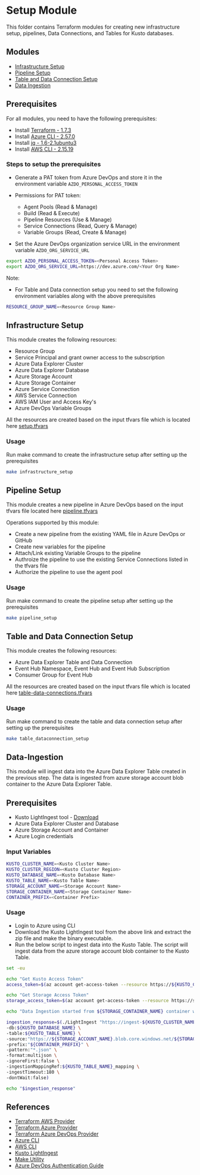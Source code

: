 # Setup Module

This folder contains Terraform modules for creating new infrastructure setup, pipelines, Data Connections, and Tables for Kusto databases.

## Modules
- [Infrastructure Setup](./infrastructure/main.tf)
- [Pipeline Setup](./pipeline/main.tf)
- [Table and Data Connection Setup](./table-data-connections)
- [Data Ingestion](#Data-Ingestion)

## Prerequisites
For all modules, you need to have the following prerequisites:
- Install [Terraform - 1.7.3](https://developer.hashicorp.com/terraform/tutorials/azure-get-started/install-cli)
- Install [Azure CLI - 2.57.0](https://learn.microsoft.com/en-us/cli/azure/install-azure-cli-linux?pivots=apt)
- Install [jq - 1.6-2.1ubuntu3](https://stedolan.github.io/jq/download/)
- Install [AWS CLI - 2.15.19](https://docs.aws.amazon.com/cli/latest/userguide/install-cliv2-linux.html)

### Steps to setup the prerequisites
- Generate a PAT token from Azure DevOps and store it in the environment variable `AZDO_PERSONAL_ACCESS_TOKEN`
- Permissions for PAT token:
  - Agent Pools (Read & Manage)
  - Build (Read & Execute)
  - Pipeline Resources (Use & Manage)
  - Service Connections (Read, Query & Manage)
  - Variable Groups (Read, Create & Manage)

- Set the Azure DevOps organization service URL in the environment variable `AZDO_ORG_SERVICE_URL`
```bash
export AZDO_PERSONAL_ACCESS_TOKEN=<Personal Access Token>
export AZDO_ORG_SERVICE_URL=https://dev.azure.com/<Your Org Name>
```
Note:
- For Table and Data connection setup you need to set the following environment variables along with the above prerequisites
```bash
RESOURCE_GROUP_NAME=<Resource Group Name>
```

## Infrastructure Setup
This module creates the following resources:
- Resource Group
- Service Principal and grant owner access to the subscription
- Azure Data Explorer Cluster
- Azure Data Explorer Database
- Azure Storage Account
- Azure Storage Container
- Azure Service Connection
- AWS Service Connection
- AWS IAM User and Access Key's
- Azure DevOps Variable Groups

All the resources are created based on the input tfvars file which is located here [setup.tfvars](./infrastructure/setup.tfvars)

### Usage
Run make command to create the infrastructure setup after setting up the prerequisites
```bash
make infrastructure_setup
```

## Pipeline Setup
This module creates a new pipeline in Azure DevOps based on the input tfvars file located here [pipeline.tfvars](./pipeline/pipeline.tfvars)

Operations supported by this module:
- Create a new pipeline from the existing YAML file in Azure DevOps or GitHub
- Create new variables for the pipeline
- Attach/Link existing Variable Groups to the pipeline
- Authroize the pipeline to use the existing Service Connections listed in the tfvars file
- Authorize the pipeline to use the agent pool

### Usage
Run make command to create the pipeline setup after setting up the prerequisites
```bash
make pipeline_setup
```

## Table and Data Connection Setup
This module creates the following resources:
- Azure Data Explorer Table and Data Connection
- Event Hub Namespace, Event Hub  and Event Hub Subscription
- Consumer Group for Event Hub

All the resources are created based on the input tfvars file which is located here [table-data-connections.tfvars](./table-data-connections/table-data-connections.tfvars)

### Usage
Run make command to create the table and data connection setup after setting up the prerequisites
```bash
make table_dataconnection_setup
```

## Data-Ingestion
This module will ingest data into the Azure Data Explorer Table created in the previous step. The data is ingested from azure storage account blob container to the Azure Data Explorer Table.

## Prerequisites
- Kusto LightIngest tool - [Download](https://github.com/Azure/Kusto-Lightingest/releases/tag/12.1.2)
- Azure Data Explorer Cluster and Database
- Azure Storage Account and Container
- Azure Login credentials

### Input Variables
```bash
KUSTO_CLUSTER_NAME=<Kusto Cluster Name>
KUSTO_CLUSTER_REGION=<Kusto Cluster Region>
KUSTO_DATABASE_NAME=<Kusto Database Name>
KUSTO_TABLE_NAME=<Kusto Table Name>
STORAGE_ACCOUNT_NAME=<Storage Account Name>
STORAGE_CONTAINER_NAME=<Storage Container Name>
CONTAINER_PREFIX=<Container Prefix>
```
### Usage
- Login to Azure using CLI
- Download the Kusto LightIngest tool from the above link and extract the zip file and make the binary executable.
- Run the below script to ingest data into the Kusto Table. The script will ingest data from the azure storage account blob container to the Kusto Table.
```bash
set -eu

echo "Get Kusto Access Token"
access_token=$(az account get-access-token --resource https://${KUSTO_CLUSTER_NAME}.${KUSTO_CLUSTER_REGION}.kusto.windows.net --query 'accessToken' -o tsv)

echo "Get Storage Access Token"
storage_access_token=$(az account get-access-token --resource https://storage.azure.com --query accessToken -o tsv)

echo "Data Ingestion started from ${STORAGE_CONTAINER_NAME} container with ${CONTAINER_PREFIX} container prefix into ${KUSTO_TABLE_NAME} kusto table in ${KUSTO_DATABASE_NAME} database."

ingestion_response=$(./LightIngest "https://ingest-${KUSTO_CLUSTER_NAME}.${KUSTO_CLUSTER_REGION}.kusto.windows.net;Fed=True;AppToken=${access_token}" \
-db:${KUSTO_DATABASE_NAME} \
-table:${KUSTO_TABLE_NAME} \
-source:"https://${STORAGE_ACCOUNT_NAME}.blob.core.windows.net/${STORAGE_CONTAINER_NAME};token=${storage_access_token}" \
-prefix:"${CONTAINER_PREFIX}" \
-pattern:"*.json" \
-format:multijson \
-ignoreFirst:false \
-ingestionMappingRef:${KUSTO_TABLE_NAME}_mapping \
-ingestTimeout:180 \
-dontWait:false)

echo "$ingestion_response"
```

## References

* [Terraform AWS Provider](https://www.terraform.io/docs/providers/aws/index.html)
* [Terraform Azure Provider](https://www.terraform.io/docs/providers/azurerm/index.html)
* [Terraform Azure DevOps Provider](https://registry.terraform.io/providers/microsoft/azuredevops/latest/docs)
* [Azure CLI](https://docs.microsoft.com/en-us/cli/azure/install-azure-cli)
* [AWS CLI](https://docs.aws.amazon.com/cli/latest/)
* [Kusto LightIngest](https://learn.microsoft.com/en-us/azure/data-explorer/lightingest)
* [Make Utility](https://www.gnu.org/software/make/manual/make.html)
* [Azure DevOps Authentication Guide](https://registry.terraform.io/providers/microsoft/azuredevops/latest/docs/guides/authenticating_using_the_personal_access_token)